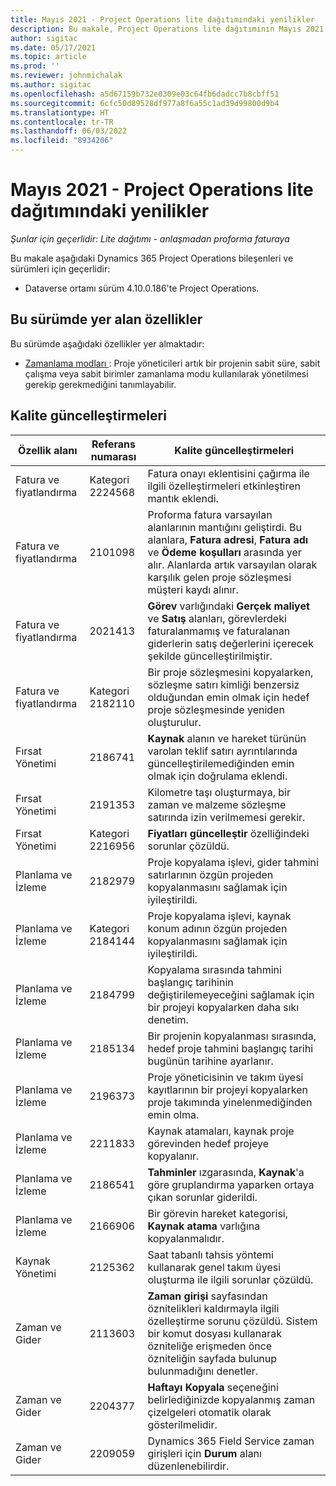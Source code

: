 ```yaml
---
title: Mayıs 2021 - Project Operations lite dağıtımındaki yenilikler
description: Bu makale, Project Operations lite dağıtımının Mayıs 2021 sürümünde kullanılabilen kalite güncelleştirmeleri hakkında bilgi sağlar.
author: sigitac
ms.date: 05/17/2021
ms.topic: article
ms.prod: ''
ms.reviewer: johnmichalak
ms.author: sigitac
ms.openlocfilehash: a5d67159b732e0309e03c64fb6dadcc7b8cbff51
ms.sourcegitcommit: 6cfc50d89528df977a8f6a55c1ad39d99800d9b4
ms.translationtype: HT
ms.contentlocale: tr-TR
ms.lasthandoff: 06/03/2022
ms.locfileid: "8934206"
---
```

# <a name="whats-new-may-2021---project-operations-lite-deployment"></a>Mayıs 2021 - Project Operations lite dağıtımındaki yenilikler

_Şunlar için geçerlidir: Lite dağıtımı - anlaşmadan proforma faturaya_

Bu makale aşağıdaki Dynamics 365 Project Operations bileşenleri ve sürümleri için geçerlidir:

   - Dataverse ortamı sürüm 4.10.0.186'te Project Operations.

## <a name="features-included-in-this-release"></a>Bu sürümde yer alan özellikler

Bu sürümde aşağıdaki özellikler yer almaktadır:

- [Zamanlama modları ](../../project-management/scheduling-modes.md) : Proje yöneticileri artık bir projenin sabit süre, sabit çalışma veya sabit birimler zamanlama modu kullanılarak yönetilmesi gerekip gerekmediğini tanımlayabilir.

## <a name="quality-updates"></a>Kalite güncelleştirmeleri

| **Özellik alanı** | **Referans numarası** | **Kalite güncelleştirmeleri** |
| --- | --- | --- |
| Fatura ve fiyatlandırma | Kategori 2224568 | Fatura onayı eklentisini çağırma ile ilgili özelleştirmeleri etkinleştiren mantık eklendi. |
| Fatura ve fiyatlandırma | 2101098 | Proforma fatura varsayılan alanlarının mantığını geliştirdi. Bu alanlara, **Fatura adresi**, **Fatura adı** ve **Ödeme koşulları** arasında yer alır. Alanlarda artık varsayılan olarak karşılık gelen proje sözleşmesi müşteri kaydı alınır. |
| Fatura ve fiyatlandırma | 2021413 | **Görev** varlığındaki **Gerçek maliyet** ve **Satış** alanları, görevlerdeki faturalanmamış ve faturalanan giderlerin satış değerlerini içerecek şekilde güncelleştirilmiştir. |
| Fatura ve fiyatlandırma | Kategori 2182110 | Bir proje sözleşmesini kopyalarken, sözleşme satırı kimliği benzersiz olduğundan emin olmak için hedef proje sözleşmesinde yeniden oluşturulur. |
| Fırsat Yönetimi | 2186741 | **Kaynak** alanın ve hareket türünün varolan teklif satırı ayrıntılarında güncelleştirilemediğinden emin olmak için doğrulama eklendi. |
| Fırsat Yönetimi | 2191353 | Kilometre taşı oluşturmaya, bir zaman ve malzeme sözleşme satırında izin verilmemesi gerekir. |
| Fırsat Yönetimi | Kategori 2216956 | **Fiyatları güncelleştir** özelliğindeki sorunlar çözüldü. |
| Planlama ve İzleme | 2182979 | Proje kopyalama işlevi, gider tahmini satırlarının özgün projeden kopyalanmasını sağlamak için iyileştirildi. |
| Planlama ve İzleme | Kategori 2184144 | Proje kopyalama işlevi, kaynak konum adının özgün projeden kopyalanmasını sağlamak için iyileştirildi. |
| Planlama ve İzleme | 2184799 | Kopyalama sırasında tahmini başlangıç tarihinin değiştirilemeyeceğini sağlamak için bir projeyi kopyalarken daha sıkı denetim. |
| Planlama ve İzleme | 2185134 | Bir projenin kopyalanması sırasında, hedef proje tahmini başlangıç tarihi bugünün tarihine ayarlanır. |
| Planlama ve İzleme | 2196373 | Proje yöneticisinin ve takım üyesi kayıtlarının bir projeyi kopyalarken proje takımında yinelenmediğinden emin olma. |
| Planlama ve İzleme | 2211833 | Kaynak atamaları, kaynak proje görevinden hedef projeye kopyalanır. |
| Planlama ve İzleme | 2186541 | **Tahminler** ızgarasında, **Kaynak**'a göre gruplandırma yaparken ortaya çıkan sorunlar giderildi. |
| Planlama ve İzleme | 2166906 | Bir görevin hareket kategorisi, **Kaynak atama** varlığına kopyalanmalıdır. |
| Kaynak Yönetimi | 2125362 | Saat tabanlı tahsis yöntemi kullanarak genel takım üyesi oluşturma ile ilgili sorunlar çözüldü. |
| Zaman ve Gider | 2113603 | **Zaman girişi** sayfasından öznitelikleri kaldırmayla ilgili özelleştirme sorunu çözüldü. Sistem bir komut dosyası kullanarak özniteliğe erişmeden önce özniteliğin sayfada bulunup bulunmadığını denetler. |
| Zaman ve Gider | 2204377 | **Haftayı Kopyala** seçeneğini belirlediğinizde kopyalanmış zaman çizelgeleri otomatik olarak gösterilmelidir. |
| Zaman ve Gider | 2209059 | Dynamics 365 Field Service zaman girişleri için **Durum** alanı düzenlenebilirdir. |
